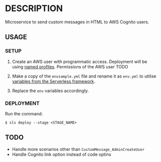 # DESCRIPTION

Microservice to send custom messages in HTML to AWS Cognito users.

## USAGE

### SETUP

1. Create an AWS user with programmatic access. Deployment will be using [named profiles](https://docs.aws.amazon.com/cli/latest/userguide/cli-multiple-profiles.html). Permissions of the AWS user TODO

2. Make a copy of the `envsample.yml` file and rename it as `env.yml` to utilise [variables from the Serverless framework](https://serverless.com/framework/docs/providers/aws/guide/variables/).

3. Replace the `env` variables accordingly.

### DEPLOYMENT

Run the command:
```
$ sls deploy --stage <STAGE_NAME>
```

## TODO

* Handle more scenarios other than `CustomMessage_AdminCreateUser`
* Handle Cognito link option instead of code optins